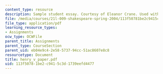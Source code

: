 ```yaml
---
content_type: resource
description: Sample student essay. Courtesy of Eleanor Crane. Used with permission.
file: /media/courses/21l-009-shakespeare-spring-2004/113f50781be2c9415c3d1739eefd4477_henry_v_paper.pdf
file_type: application/pdf
learning_resource_types:
- Assignments
ocw_type: OCWFile
parent_title: Assignments
parent_type: CourseSection
parent_uid: eb04e9c4-2e58-5737-94cc-51ac8607e8c8
resourcetype: Document
title: henry_v_paper.pdf
uid: 113f5078-1be2-c941-5c3d-1739eefd4477
---
```


